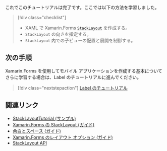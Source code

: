 これでこのチュートリアルは完了です。ここでは以下の方法を学習しました。

> [!div class="checklist"]
> - XAML で Xamarin.Forms [`StackLayout`](xref:Xamarin.Forms.StackLayout) を作成する。
> - `StackLayout` の向きを指定する。
> - `StackLayout` 内での子ビューの配置と展開を制御する。

## <a name="next-steps"></a>次の手順

Xamarin.Forms を使用してモバイル アプリケーションを作成する基本についてさらに学習する場合は、Label のチュートリアルに進んでください。

> [!div class="nextstepaction"]
> [Label のチュートリアル](~/get-started/tutorials/label/index.yml)

## <a name="related-links"></a>関連リンク

- [StackLayoutTutorial (サンプル)](https://developer.xamarin.com/samples/xamarin-forms/GetStarted/Tutorials/StackLayoutTutorial)
- [Xamarin.Forms の StackLayout (ガイド)](~/xamarin-forms/user-interface/layouts/stack-layout.md)
- [余白とスペース (ガイド)](~/xamarin-forms/user-interface/layouts/margin-and-padding.md)
- [Xamarin.Forms のレイアウト オプション (ガイド)](~/xamarin-forms/user-interface/layouts/layout-options.md)
- [StackLayout API](xref:Xamarin.Forms.StackLayout)
